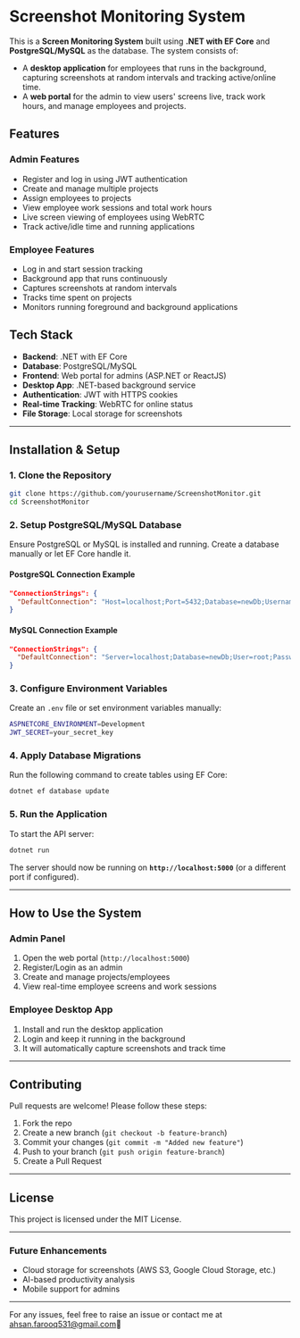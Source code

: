 # Screenshot Monitoring System

This is a **Screen Monitoring System** built using **.NET with EF Core** and **PostgreSQL/MySQL** as the database. The system consists of:

- A **desktop application** for employees that runs in the background, capturing screenshots at random intervals and tracking active/online time.
- A **web portal** for the admin to view users' screens live, track work hours, and manage employees and projects.

## Features

### **Admin Features**
- Register and log in using JWT authentication
- Create and manage multiple projects
- Assign employees to projects
- View employee work sessions and total work hours
- Live screen viewing of employees using WebRTC
- Track active/idle time and running applications

### **Employee Features**
- Log in and start session tracking
- Background app that runs continuously
- Captures screenshots at random intervals
- Tracks time spent on projects
- Monitors running foreground and background applications

## **Tech Stack**
- **Backend**: .NET with EF Core
- **Database**: PostgreSQL/MySQL
- **Frontend**: Web portal for admins (ASP.NET or ReactJS)
- **Desktop App**: .NET-based background service
- **Authentication**: JWT with HTTPS cookies
- **Real-time Tracking**: WebRTC for online status
- **File Storage**: Local storage for screenshots

---

## **Installation & Setup**

### **1. Clone the Repository**
```sh
git clone https://github.com/yourusername/ScreenshotMonitor.git
cd ScreenshotMonitor
```

### **2. Setup PostgreSQL/MySQL Database**
Ensure PostgreSQL or MySQL is installed and running. Create a database manually or let EF Core handle it.

#### **PostgreSQL Connection Example**
```json
"ConnectionStrings": {
  "DefaultConnection": "Host=localhost;Port=5432;Database=newDb;Username=postgres;Password=your_password;"
}
```

#### **MySQL Connection Example**
```json
"ConnectionStrings": {
  "DefaultConnection": "Server=localhost;Database=newDb;User=root;Password=your_password;"
}
```

### **3. Configure Environment Variables**
Create an `.env` file or set environment variables manually:
```sh
ASPNETCORE_ENVIRONMENT=Development
JWT_SECRET=your_secret_key
```

### **4. Apply Database Migrations**
Run the following command to create tables using EF Core:
```sh
dotnet ef database update
```

### **5. Run the Application**
To start the API server:
```sh
dotnet run
```
The server should now be running on **`http://localhost:5000`** (or a different port if configured).

---

## **How to Use the System**

### **Admin Panel**
1. Open the web portal (`http://localhost:5000`)
2. Register/Login as an admin
3. Create and manage projects/employees
4. View real-time employee screens and work sessions

### **Employee Desktop App**
1. Install and run the desktop application
2. Login and keep it running in the background
3. It will automatically capture screenshots and track time

---

## **Contributing**
Pull requests are welcome! Please follow these steps:
1. Fork the repo
2. Create a new branch (`git checkout -b feature-branch`)
3. Commit your changes (`git commit -m "Added new feature"`)
4. Push to your branch (`git push origin feature-branch`)
5. Create a Pull Request

---

## **License**
This project is licensed under the MIT License.

---

### **Future Enhancements**
- Cloud storage for screenshots (AWS S3, Google Cloud Storage, etc.)
- AI-based productivity analysis
- Mobile support for admins

---

For any issues, feel free to raise an issue or contact me at ahsan.farooq531@gmail.com🚀

